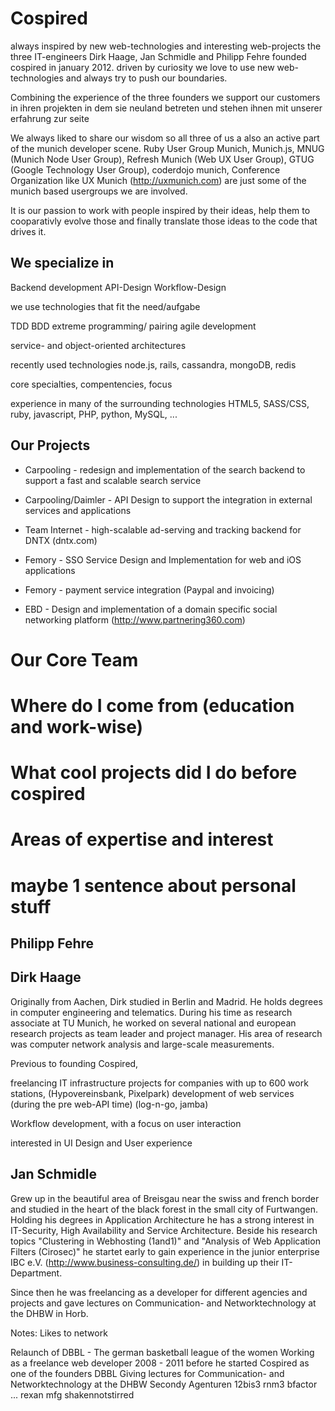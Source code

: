 Cospired
========

always inspired by new web-technologies and interesting web-projects the three IT-engineers Dirk Haage, Jan Schmidle and Philipp Fehre
founded cospired in january 2012. driven by curiosity we love to use new web-technologies and always try to push our boundaries.

Combining the experience of the three founders we support our customers in 
ihren projekten in dem sie neuland betreten und stehen ihnen mit unserer erfahrung zur seite

We always liked to share our wisdom so all three of us a also an active part of the munich developer scene. Ruby User Group Munich, Munich.js, MNUG (Munich Node User Group), Refresh Munich (Web UX User Group), GTUG (Google Technology User Group), coderdojo munich, Conference Organization like UX Munich (http://uxmunich.com) are just some of the munich based usergroups we are involved.

It is our passion to work with people inspired by their ideas, help them to cooparativly evolve those and finally translate those ideas to the code that drives it.

We specialize in
----------------

Backend development API-Design Workflow-Design

we use technologies that fit the need/aufgabe

TDD
BDD
extreme programming/ pairing
agile development

service- and object-oriented architectures

recently used technologies node.js, rails, cassandra, mongoDB, redis


core specialties, compentencies, focus

experience in many of the surrounding technologies HTML5, SASS/CSS, ruby, javascript, PHP, python, MySQL, ...

Our Projects
------------

- Carpooling - redesign and implementation of the search backend to support a fast and scalable search service

- Carpooling/Daimler - API Design to support the integration in external services and applications

- Team Internet - high-scalable ad-serving and tracking backend for DNTX (dntx.com)

- Femory - SSO Service Design and Implementation for web and iOS applications

- Femory - payment service integration (Paypal and invoicing)

- EBD - Design and implementation of a domain specific social networking platform (http://www.partnering360.com)


Our Core Team
=============

# Where do I come from (education and work-wise)
# What cool projects did I do before cospired
# Areas of expertise and interest

# maybe 1 sentence about personal stuff

Philipp Fehre
-------------


Dirk Haage
----------

Originally from Aachen, Dirk studied in Berlin and Madrid. He holds degrees in computer engineering and telematics. During his time as research associate at TU Munich, he worked on several national and european research projects as team leader and project manager. His area of research was computer network analysis and large-scale measurements.

Previous to founding Cospired,  

  freelancing IT infrastructure projects for companies with up to 600 work stations, (Hypovereinsbank, Pixelpark)
  development of web services (during the pre web-API time) (log-n-go, jamba)

Workflow development, with a focus on user interaction

interested in UI Design and User experience

Jan Schmidle
------------
Grew up in the beautiful area of Breisgau near the swiss and french border and studied in the heart of the black forest in the small city of Furtwangen. Holding his degrees in Application Architecture he has a strong interest in IT-Security, High Availability and Service Architecture.
Beside his research topics "Clustering in Webhosting (1and1)" and "Analysis of Web Application Filters (Cirosec)" he startet early to gain experience in the junior enterprise IBC e.V. (http://www.business-consulting.de/) in building up their IT-Department.

Since then he was freelancing as a developer for different agencies and projects and gave lectures on Communication- and Networktechnology at the DHBW in Horb. 


Notes:
Likes to network

Relaunch of DBBL - The german basketball league of the women
Working as a freelance web developer 2008 - 2011 before he started Cospired as one of the founders
DBBL
Giving lectures for Communication- and Networktechnology at the DHBW
Secondy
Agenturen 12bis3 rnm3 bfactor ...
rexan
mfg
shakennotstirred
